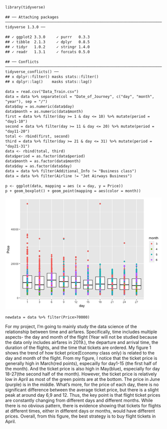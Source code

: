    library(tidyverse)

    ## ── Attaching packages ──────────────────────────────────────────────────────────────────────── tidyverse 1.3.0 ──

    ## ✓ ggplot2 3.3.0     ✓ purrr   0.3.3
    ## ✓ tibble  2.1.3     ✓ dplyr   0.8.5
    ## ✓ tidyr   1.0.2     ✓ stringr 1.4.0
    ## ✓ readr   1.3.1     ✓ forcats 0.5.0

    ## ── Conflicts ─────────────────────────────────────────────────────────────────────────── tidyverse_conflicts() ──
    ## x dplyr::filter() masks stats::filter()
    ## x dplyr::lag()    masks stats::lag()

    data = read.csv("Data_Train.csv")
    data = data %>% separate(col = "Date_of_Journey", c("day", "month", "year"), sep = "/")
    data$day = as.numeric(data$day)
    data$month = as.numeric(data$month)
    first = data %>% filter(day >= 1 & day <= 10) %>% mutate(period = "day1-10")
    second = data %>% filter(day >= 11 & day <= 20) %>% mutate(period = "day11-20")
    total <- rbind(first, second)
    third = data %>% filter(day >= 21 & day <= 31) %>% mutate(period = "day21-31")
    data <- rbind(total, third)
    data$period = as.factor(data$period)
    data$month = as.factor(data$month)
    data$day = as.factor(data$day)
    data = data %>% filter(Additional_Info != "Business class")
    data = data %>% filter(Airline != "Jet Airways Business")

    p <- ggplot(data, mapping = aes (x = day, y = Price))
    p + geom_boxplot() + geom_point(mapping = aes(color = month))

![](README_files/figure-markdown_strict/unnamed-chunk-1-1.png)

    newdata = data %>% filter(Price>70000)

For my project, I’m going to mainly study the data science of the
relationship between time and airfares. Specifically, time includes
multiple aspects- the day and month of the flight (Year will not be
studied because the data only includes airfares in 2019.), the departure
and arrival time, the duration of the flights, and the time that tickets
are ordered. My figure 1 shows the trend of how ticket price(Economy
class only) is related to the day and month of the flight. From my
figure, I notice that the ticket price is generally high in March(red
points), especailly for day1-15 (the first half of the month). And the
ticket price is also high in May(blue), especially for day 18-27(the
second half of the month). However, the ticket price is relatively low
in April as most of the green points are at the bottom. The price in
June (purple) is in the middle. What’s more, for the price of each day,
there is no significant difference between the average ticket price, but
there is a slight peak at around day 6,9 and 12. Thus, the key point is
that flight ticket prices are constantly changing from different days
and different months. While there is no obvious pattern, there is
evidence showing that tickets for flights at different times, either in
different days or months, would have different prices. Overall, from
this figure, the best strategy is to buy flight tickets in April.
